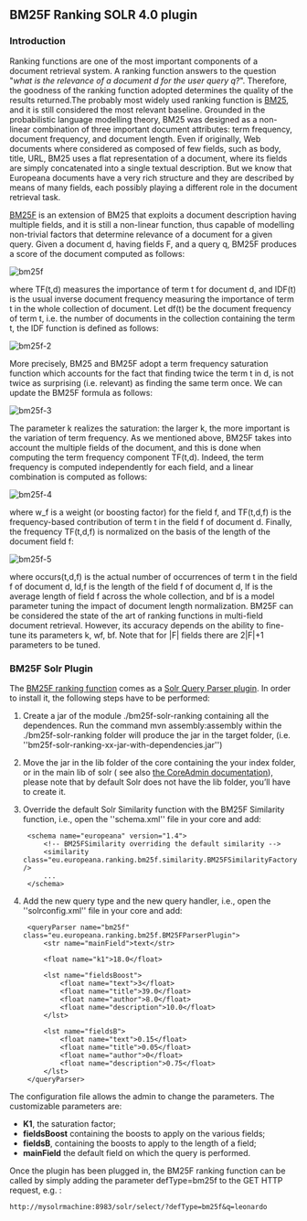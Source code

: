 ## BM25F Ranking SOLR 4.0 plugin 


### Introduction
Ranking functions are one of the most important components of a document retrieval system.  A ranking function answers to the question "*what is the relevance of a document d for the user query q?*". Therefore,  the goodness of the ranking function adopted determines the quality of the results returned.The probably most widely used ranking function is [BM25][bm25], and it is still considered the most relevant baseline. Grounded in the probabilistic language modelling theory, BM25 was designed  as a non-linear combination of three important document attributes: term frequency, document frequency, and document length. Even if originally, Web documents where considered as composed of few fields, such as body, title, URL, BM25 uses a flat representation of a document, where its fields are simply concatenated  into a single textual description. But we know that Europeana documents have a very rich structure and they are described by means of many fields, each possibly playing a different role in the document retrieval task.
  
[BM25F][bm25f] is an extension of BM25 that exploits a document description having multiple fields, and it is still a non-linear function, thus capable of modelling non-trivial factors that determine relevance of a document for a given query. Given a document d, having fields F, and a query q, BM25F produces a score of the document computed as follows:


![bm25f](http://www.texify.com/img/%5CLARGE%5C%21%20BM25F%28q%2Cd%29%20%3D%20%5Csum_%7Bt%20%5Cin%20q%7D%7BTF%28t%2Cd%29%20%5Ccdot%7D.gif)

where TF(t,d) measures the importance of term t for document d, and IDF(t) is the usual inverse document  frequency measuring the importance of term t in the whole collection of document. Let df(t) be the document  frequency of term t, i.e. the number of documents in the collection containing the term t, the IDF function is defined as follows:

![bm25f-2](http://www.texify.com/img/%5CLARGE%5C%21IDF%28t%29%3Dlog%20%5Cfrac%7BN-df%28t%29%2B0.5%7D%7Bdf%28t%29%2B0.5%7D.gif)

More precisely, BM25 and BM25F adopt a term frequency saturation function which accounts for the fact that finding twice the term t in d, is not twice as surprising (i.e. relevant) as finding the same term once. We can update the BM25F formula as follows:

![bm25f-3](http://www.texify.com/img/%5CLARGE%5C%21BM25F%28q%2Cd%29%20%3D%20%5Csum_%7Bt%20%5Cin%20q%7D%20%5Cfrac%7BTF%28t%2Cd%29%7D%7Bk%2BTF%28t%2Cd%29%7D%5Ccdot%20IDF%28t%29.gif)

The parameter k realizes the saturation: the larger k, the more important is the variation of term frequency. As we mentioned above, BM25F takes into account the multiple fields of the document, and this is done when computing the term frequency component TF(t,d). Indeed, the term frequency is computed independently for each field, and a linear combination is computed as follows:

![bm25f-4](http://www.texify.com/img/%5CLARGE%5C%21TF%28t%2Cd%29%20%3D%20%5Csum_%7Bf%20%5Cin%20F%7D%20w_f%20%5Ccdot%20TF%28t%2Cd%2Cf%29.gif)

where w_f is a weight (or boosting factor) for the field f, and TF(t,d,f) is the frequency-based contribution of term t in the field f of document d. Finally, the frequency TF(t,d,f) is normalized on the basis of the length of the document field f:

![bm25f-5](http://www.texify.com/img/%5CLARGE%5C%21TF%28t%2Cd%2Cf%29%20%3D%20%5Cfrac%7Boccurs%28t%2Cd%2Cf%29%7D%7B%281-b_f%29%20%2B%20b_f%20%28%5Cfrac%7Bl_%7Bd%2Cf%7D%7D%7Bl_f%7D%29%7D.gif)

where occurs(t,d,f) is the actual number of occurrences of term t in the field f of document d, ld,f is the length of the field f of document d, lf is the average length of field f across the whole collection, and bf is a model parameter tuning the impact of document length  normalization.  BM25F can be considered the state of the art of ranking functions in multi-field document retrieval. However, its accuracy depends on the ability to fine-tune its parameters k, wf, bf. Note that for |F| fields there are 2|F|+1 parameters to be tuned. 

### BM25F Solr Plugin

The [BM25F ranking function][bm25f] comes as a [Solr Query Parser plugin][solr]. In order to install it, the following steps have to be performed: 

1. Create a jar of the module ./bm25f-solr-ranking containing all the dependences.  Run the command mvn assembly:assembly within the ./bm25f-solr-ranking folder will produce the jar in the target folder, (i.e. ''bm25f-solr-ranking-xx-jar-with-dependencies.jar'')

2. Move the jar in the lib folder of the core containing the your index folder, or in the main lib of solr ( see also [the CoreAdmin documentation][solr1]), please note that by default Solr does not have the lib folder, you’ll have to create it.
3. Override the default Solr Similarity function with the BM25F Similarity function, i.e., open the ''schema.xml'' file in your core and add: 

		<schema name="europeana" version="1.4">
			<!-- BM25FSimilarity overriding the default similarity -->
			<similarity class="eu.europeana.ranking.bm25f.similarity.BM25FSimilarityFactory" />
			...
		</schema>
    
4. Add the new query type and the new query handler, i.e., open the ''solrconfig.xml'' file in your core and add:
		
		<queryParser name="bm25f" class="eu.europeana.ranking.bm25f.BM25FParserPlugin">
			<str name="mainField">text</str>

			<float name="k1">18.0</float>

			<lst name="fieldsBoost">
				<float name="text">3</float>
				<float name="title">39.0</float>
				<float name="author">8.0</float>
				<float name="description">10.0</float>
			</lst>
		
			<lst name="fieldsB">
				<float name="text">0.15</float>
				<float name="title">0.05</float>
				<float name="author">0</float>
				<float name="description">0.75</float>
			</lst>
		</queryParser>

The configuration file allows the admin to change the parameters. The customizable parameters are:
  * **K1**, the saturation factor;
  * **fieldsBoost**  containing the boosts to apply on the various fields;
  * **fieldsB**, containing the boosts to apply to the length of a field;
  * **mainField** the default field on which the query is performed.



Once the plugin has been plugged in, the BM25F ranking function can be called by simply adding the parameter defType=bm25f to the GET HTTP request, e.g. :

	http://mysolrmachine:8983/solr/select/?defType=bm25f&q=leonardo
  





[bm25]: http://dl.acm.org/citation.cfm?id=188561 "Some simple effective approximations to the 2-Poisson model for probabilistic weighted retrieval, SE Robertson, S Walker - SIGIR 1994"
[bm25f]: http://dl.acm.org/citation.cfm?id=1031181 "Simple BM25 extension to multiple weighted fields, S Robertson, H Zaragoza, M Taylor, CIKM 2004"
[bm25f2]: http://dl.acm.org/citation.cfm?id=1704810 "The Probabilistic Relevance Framework: BM25 and Beyond"
[solr]: http://wiki.apache.org/solr/SolrPlugins 
[solr1]: http://wiki.apache.org/solr/CoreAdmin


